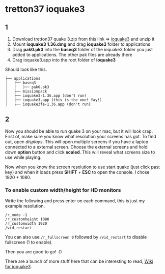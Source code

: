 # tretton37 ioquake3
## 1
1. Download tretton37 quake 3.zip from this link => [ioquake3](https://drive.google.com/open?id=1SRy_TndkLsdmUEibOPStCL-54rCKpDLc) and unzip it
2. Mount **ioquake3 1.36.dmg** and drag **ioquake3** folder to applications
3. Drag **pak0.pk3** into the **baseq3** folder of the ioquake3 folder you just added to applications. The other pak files are already there
4. Drag ioquake3.app into the root folder of **ioquake3**

Should look like this.
```
├── applications
│   ├── baseq3
│   │   ├── pak0.pk3
│   ├── missionpack
│   ├── ioquake3-1.36.app (don't run)
│   ├── ioquake3.app (this is the one! Yay!)
│   ├── ioquake3fe-1.36.app (don't run)
````

## 2
Now you should be able to run quake 3 on your mac, but it will look crap. First of, make sure you know what resolution your screens has got. To find out, open *displays*. This will open multiple screens if you have a laptop connected to a external screen. Choose the external screens and hold down **option** button and click **scaled**. This will reveal what screens size to use while playing.

Now when you know the screen resolution to use start quake (just click past key) and when it loads press **SHIFT** + **ESC** to open the console. I chose 1920 * 1080.

### To enable custom width/height for HD monitors
Write the following and press enter on each command, this is just my example resolution.
````
/r_mode -1
/r_customheight 1080
/r_customwidth 1920
/vid_restart
````

You can also use `/r_fullscreen 0` followed by `/vid_restart` to disable fullscreen (1 to enable).

Then you are good to go! :D

There are a bunch of more stuff here that can be interesting to read, [Wiki for ioquake3](http://web.archive.org/web/20180926205015/http://wiki.ioquake3.org/Players_guide#I_can.E2.80.99t_bring_down_the_console_with_the_.60_or_the_.7E.21).
